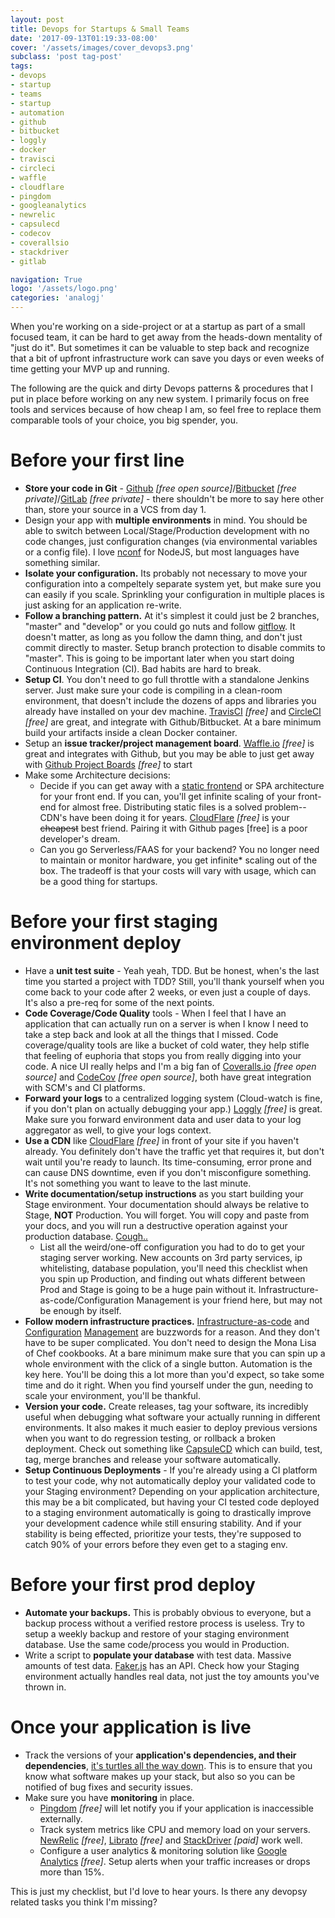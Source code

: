 ```yaml
---
layout: post
title: Devops for Startups & Small Teams
date: '2017-09-13T01:19:33-08:00'
cover: '/assets/images/cover_devops3.png'
subclass: 'post tag-post'
tags:
- devops
- startup
- teams
- startup
- automation
- github
- bitbucket
- loggly
- docker
- travisci
- circleci
- waffle
- cloudflare
- pingdom
- googleanalytics
- newrelic
- capsulecd
- codecov
- coverallsio
- stackdriver
- gitlab

navigation: True
logo: '/assets/logo.png'
categories: 'analogj'
---
```


When you're working on a side-project or at a startup as part of a small focused team, it can be hard to get away from
the heads-down mentality of "just do it". But sometimes it can be valuable to step back and recognize that a bit of upfront
infrastructure work can save you days or even weeks of time getting your MVP up and running.

The following are the quick and dirty Devops patterns & procedures that I put in place before working on any new system.
I primarily focus on free tools and services because of how cheap I am, so feel free to replace them comparable tools of your choice,
you big spender, you.

# Before your first line
- **Store your code in Git** - [Github](https://github.com/) *[free open source]*/[Bitbucket](https://bitbucket.org/)
*[free private]*/[GitLab](https://www.gitlab.com) *[free private]*  -
there shouldn't be more to say here other than, store your source in a VCS from day 1.
- Design your app with **multiple environments** in mind. You should be able to switch between Local/Stage/Production development
with no code changes, just configuration changes (via environmental variables or a config file). I love [nconf](https://github.com/indexzero/nconf)
for NodeJS, but most languages have something similar.
- **Isolate your configuration.** Its probably not necessary to move your configuration into a compeltely separate system yet,
but make sure you can easily if you scale. Sprinkling your configuration in multiple places is just asking for an application re-write.
- **Follow a branching pattern.** At it's simplest it could just be 2 branches, "master" and "develop" or you could go nuts
and follow [gitflow](http://nvie.com/posts/a-successful-git-branching-model/). It doesn't matter, as long as you follow
the damn thing, and don't just commit directly to master. Setup branch protection to disable commits to "master".
This is going to be important later when you start doing Continuous Integration (CI). Bad habits are hard to break.
- **Setup CI**. You don't need to go full throttle with a standalone Jenkins server. Just make sure your code is compiling
in a clean-room environment, that doesn't include the dozens of apps and libraries you already have installed on your
dev machine. [TravisCI](https://travis-ci.org/) *[free]* and [CircleCI](https://circleci.com) *[free]* are great, and integrate
with Github/Bitbucket. At a bare minimum build your artifacts inside a clean Docker container.
- Setup an **issue tracker/project management board**. [Waffle.io](https://waffle.io) *[free]* is great and integrates with Github,
but you may be able to just get away with [Github Project Boards](https://help.github.com/articles/creating-a-project-board/) *[free]* to start
- Make some Architecture decisions:
	- Decide if you can get away with a [static frontend](https://github.com/myles/awesome-static-generators) or SPA
	architecture for your front end. If you can, you'll get infinite scaling of your front-end for almost free.
	Distributing static files is a solved problem--CDN's have been doing it for years. [CloudFlare](https://www.cloudflare.com) *[free]*
	is your ~~cheapest~~ best friend. Pairing it with Github pages [free] is a poor developer's dream.
	- Can you go Serverless/FAAS for your backend? You no longer need to maintain or monitor hardware, you get infinite*
	scaling out of the box. The tradeoff is that your costs will vary with usage, which can be a good thing for startups.

# Before your first staging environment deploy
- Have a **unit test suite** - Yeah yeah, TDD. But be honest, when's the last time you started a project with TDD? Still, you'll thank
yourself when you come back to your code after 2 weeks, or even just a couple of days. It's also a pre-req for some of the next points.
- **Code Coverage/Code Quality** tools - When I feel that I have an application that can actually run on a server is when I
know I need to take a step back and look at all the things that I missed. Code coverage/quality tools are like a bucket of
cold water, they help stifle that feeling of euphoria that stops you from really digging into your code. A nice UI really helps
and I'm a big fan of [Coveralls.io](https://coveralls.io/) *[free open source]* and [CodeCov](https://codecov.io/) *[free open source]*,
both have great integration with SCM's and CI platforms.
- **Forward your logs** to a centralized logging system (Cloud-watch is fine, if you don't plan on actually debugging your app.)
[Loggly](https://www.loggly.com) *[free]* is great. Make sure you forward environment data and user data to your log aggregator as well, to give your
logs context.
- **Use a CDN** like [CloudFlare](https://www.cloudflare.com) *[free]* in front of your site if you haven't already. You definitely don't have the traffic yet
that requires it, but don't wait until you're ready to launch. Its time-consuming, error prone and can cause DNS downtime,
even if you don't misconfigure something. It's not something you want to leave to the last minute.
- **Write documentation/setup instructions** as you start building your Stage environment. Your documentation should always
be relative to Stage, **NOT** Production. You will forget. You will copy and paste from your docs, and you will run a
destructive operation against your production database. [Cough..](https://np.reddit.com/r/cscareerquestions/comments/6ez8ag/accidentally_destroyed_production_database_on/)
	- List all the weird/one-off configuration you had to do to get your staging server working. New accounts on 3rd
	party services, ip whitelisting, database population, you'll need this checklist when you spin up Production, and
	finding out whats different between Prod and Stage is going to be a huge pain without it. Infrastructure-as-code/Configuration Management
	 is your friend here, but may not be enough by itself.
- **Follow modern infrastructure practices.** [Infrastructure-as-code](https://www.terraform.io/) and [Configuration](https://www.chef.io/chef/) [Management](https://puppet.com/) are buzzwords for a reason.
And they don't have to be super complicated. You don't need to design the Mona Lisa of Chef cookbooks. At a bare minimum
make sure that you can spin up a whole environment with the click of a single button. Automation is the key here. You'll
be doing this a lot more than you'd expect, so take some time and do it right. When you find yourself under the gun, needing
to scale your environment, you'll be thankful.
- **Version your code.** Create releases, tag your software, its incredibly useful when debugging what software your actually
running in different environments. It also makes it much easier to deploy previous versions when you want to do regression
testing, or rollback a broken deployment. Check out something like [CapsuleCD](https://github.com/AnalogJ/capsulecd)
which can build, test, tag, merge branches and release your software automatically.
- **Setup Continuous Deployments** - If you're already using a CI platform to test your code, why not automatically deploy your
validated code to your Staging environment? Depending on your application architecture, this may be a bit complicated, but
having your CI tested code deployed to a staging environment automatically is going to drastically improve your development
cadence while still ensuring stability. And if your stability is being effected, prioritize your tests, they're supposed to
catch 90% of your errors before they even get to a staging env.

# Before your first prod deploy
- **Automate your backups.** This is probably obvious to everyone, but a backup process without a verified restore process is
useless. Try to setup a weekly backup and restore of your staging environment database. Use the same code/process you would in Production.
- Write a script to **populate your database** with test data. Massive amounts of test data. [Faker.js](https://github.com/marak/Faker.js/)
has an API. Check how your Staging environment actually handles real data, not just the toy amounts you've thrown in.


# Once your application is live
- Track the versions of your **application's dependencies, and their dependencies**,
[it's turtles all the way down](https://en.wikipedia.org/wiki/Turtles_all_the_way_down). This is to ensure that you know
what software makes up your stack, but also so you can be notified of bug fixes and security issues.
- Make sure you have **monitoring** in place.
	- [Pingdom](https://www.pingdom.com/free) *[free]* will let notify you if your application is inaccessible externally.
	- Track system metrics like CPU and memory load on your servers. [NewRelic](https://newrelic.com/) *[free]*,
	[Librato](https://www.librato.com/) *[free]* and [StackDriver](https://cloud.google.com/stackdriver/) *[paid]* work well.
	- Configure a user analytics & monitoring solution like [Google Analytics](https://www.google.com/analytics/) *[free]*. Setup alerts when your traffic
	increases or drops more than 15%.


This is just my checklist, but I'd love to hear yours. Is there any devopsy related tasks you think I'm missing?
